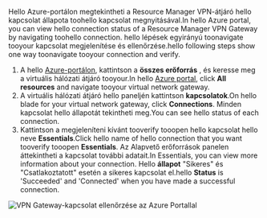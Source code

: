 <span data-ttu-id="b89e8-101">Hello Azure-portálon megtekintheti a Resource Manager VPN-átjáró hello kapcsolat állapota toohello kapcsolat megnyitásával.</span><span class="sxs-lookup"><span data-stu-id="b89e8-101">In hello Azure portal, you can view hello connection status of a Resource Manager VPN Gateway by navigating toohello connection.</span></span> <span data-ttu-id="b89e8-102">hello lépések egyirányú toonavigate tooyour kapcsolat megjelenítése és ellenőrzése.</span><span class="sxs-lookup"><span data-stu-id="b89e8-102">hello following steps show one way toonavigate tooyour connection and verify.</span></span>

1. <span data-ttu-id="b89e8-103">A hello [Azure-portálon](http://portal.azure.com), kattintson a **összes erőforrás** , és keresse meg a virtuális hálózati átjáró tooyour.</span><span class="sxs-lookup"><span data-stu-id="b89e8-103">In hello [Azure portal](http://portal.azure.com), click **All resources** and navigate tooyour virtual network gateway.</span></span>
2. <span data-ttu-id="b89e8-104">A virtuális hálózati átjáró hello paneljén kattintson **kapcsolatok**.</span><span class="sxs-lookup"><span data-stu-id="b89e8-104">On hello blade for your virtual network gateway, click **Connections**.</span></span> <span data-ttu-id="b89e8-105">Minden kapcsolat hello állapotát tekintheti meg.</span><span class="sxs-lookup"><span data-stu-id="b89e8-105">You can see hello status of each connection.</span></span>
3. <span data-ttu-id="b89e8-106">Kattintson a megjeleníteni kívánt tooverify tooopen hello kapcsolat hello neve **Essentials**.</span><span class="sxs-lookup"><span data-stu-id="b89e8-106">Click hello name of hello connection that you want tooverify tooopen **Essentials**.</span></span> <span data-ttu-id="b89e8-107">Az Alapvető erőforrások panelen áttekintheti a kapcsolat további adatait.</span><span class="sxs-lookup"><span data-stu-id="b89e8-107">In Essentials, you can view more information about your connection.</span></span> <span data-ttu-id="b89e8-108">Hello **állapot** "Sikeres" és "Csatlakoztatott" esetén a sikeres kapcsolat el.</span><span class="sxs-lookup"><span data-stu-id="b89e8-108">hello **Status** is 'Succeeded' and 'Connected' when you have made a successful connection.</span></span>

  ![VPN Gateway-kapcsolat ellenőrzése az Azure Portallal](./media/vpn-gateway-verify-connection-portal-rm-include/connectionsucceeded.png)